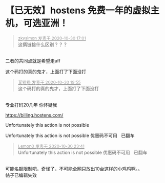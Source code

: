 # 【已无效】hostens 免费一年的虚拟主机，可选亚洲！


<div class="quote"><blockquote><font size="2"><a href="https://www.hostloc.com/forum.php?mod=redirect&amp;goto=findpost&amp;pid=9376048&amp;ptid=760295" target="_blank"><font color="#999999">zkysimon 发表于 2020-10-30 17:01</font></a></font><br />
这俩链接什么区别？？？</blockquote></div><br />
二者的共同点就是希望走aff <img src="static/image/smiley/default/lol.gif" smilieid="12" border="0" alt="" />

<img src="static/image/smiley/yct/014.gif" smilieid="45" border="0" alt="" />这个码打的真的鬼才，上面打了下面没打

<div class="quote"><blockquote><font size="2"><a href="https://www.hostloc.com/forum.php?mod=redirect&amp;goto=findpost&amp;pid=9376965&amp;ptid=760295" target="_blank"><font color="#999999">某猫猫 发表于 2020-10-30 19:55</font></a></font><br />
这个码打的真的鬼才，上面打了下面没打</blockquote></div><br />
专业打码20几年 你怀疑我 <img src="static/image/smiley/default/lol.gif" smilieid="12" border="0" alt="" />

https://billing.hostens.com/

Unfortunately this action is not possible

Unfortunately this action is not possible 优惠码不可用&nbsp; &nbsp;已翻车

<div class="quote"><blockquote><font size="2"><a href="https://www.hostloc.com/forum.php?mod=redirect&amp;goto=findpost&amp;pid=9378860&amp;ptid=760295" target="_blank"><font color="#999999">Lemon0 发表于 2020-10-30 23:41</font></a></font><br />
Unfortunately this action is not possible 优惠码不可用&nbsp; &nbsp;已翻车</blockquote></div><br />
可能名额限制吧，奇怪了，不可能全网只放出10台这样的小鸡鸡啊。。<br />
帖子已编辑失效
